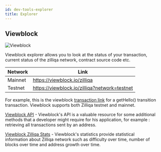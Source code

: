 ```yaml
---
id: dev-tools-explorer
title: Explorer
---
```


## Viewblock
![Viewblock](../assets/application/tools/viewblock.png)

Viewblock explorer allows you to look at the status of your transaction, current status of the zilliqa network, contract source code etc. 

| Network | Link |
| ------- | ---- |
| Mainnet | https://viewblock.io/zilliqa |
| Testnet | https://viewblock.io/zilliqa?network=testnet |

For example, this is the viewblock [transaction link](https://viewblock.io/zilliqa/tx/c4030c73d6dae558ff0c9d98237101e342888115f13219a00bb14a8ee46fa3be?network=testnet) for a getHello() transition transaction.
Viewblock supports both Zilliqa testnet and mainnet.

[Viewblock API](https://viewblock.io/api) - Viewblock's API is a valuable resource for some additional methods that a developer might require for his application, for example : retrieving all transactions sent by an address.

[Viewblock Zilliqa Stats](https://viewblock.io/zilliqa/stats) - Viewblock's statistics provide statistical information about Zilliqa network such as difficulty over time, number of blocks over time and address growth over time.
